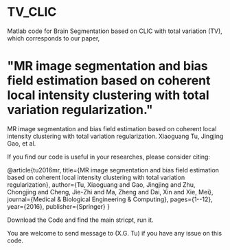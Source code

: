 # TV_CLIC
Matlab code for Brain Segmentation based on CLIC with total variation (TV), which corresponds to our paper, 
# "MR image segmentation and bias field estimation based on coherent local intensity clustering with total variation regularization."

MR image segmentation and bias field estimation based on coherent local intensity clustering with total variation regularization.
Xiaoguang Tu, Jingjing Gao, et al.

If you find our code is useful in your researches, please consider citing:

@article{tu2016mr,
  title={MR image segmentation and bias field estimation based on coherent local intensity clustering with total variation regularization},
  author={Tu, Xiaoguang and Gao, Jingjing and Zhu, Chongjing and Cheng, Jie-Zhi and Ma, Zheng and Dai, Xin and Xie, Mei},
  journal={Medical \& Biological Engineering \& Computing},
  pages={1--12},
  year={2016},
  publisher={Springer}
}

Download the Code and find the main stricpt, run it. 

You are welcome to send message to (X.G. Tu) if you have any issue on this code.
